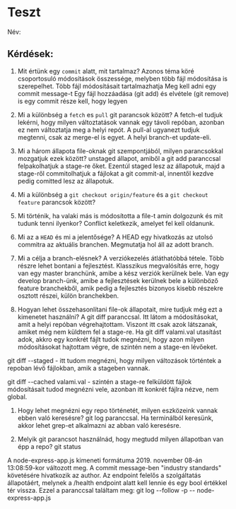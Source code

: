 # Teszt

Név: 

## Kérdések:

1. Mit értünk egy `commit` alatt, mit tartalmaz?
Azonos téma köré csoportosuló módosítások összessége, melyben több fájl módosítása is szerepelhet.
Több fájl módosításait tartalmazhatja
Meg kell adni egy commit message-t
Egy fájl hozzáadása (git add) és elvétele (git remove) is egy commit része
kell, hogy legyen
1. Mi a különbség a `fetch` es `pull` git parancsok között?
A fetch-el tudjuk lekérni, hogy milyen változtatások vannak egy távoli repóban, azonban ez nem változtatja meg a helyi repót. A pull-al ugyanezt tudjuk megtenni, csak az merge-el is egyet. A helyi branch-et update-eli.

1. Mi a három állapota file-oknak git szempontjából, milyen parancsokkal mozgatjuk ezek között?
unstaged állapot, amiből a git add paranccsal felpakolhatjuk a stage-re őket. Ezentúl staged lesz az állapotuk, majd a stage-ről commitolhatjuk a fájlokat a git commit-al, innentől kezdve pedig comitted lesz az állapotuk.

1. Mi a különbség a `git checkout origin/feature` és a `git checkout feature` parancsok között?


1. Mi történik, ha valaki más is módosította a file-t amin dolgozunk és mit tudunk tenni ilyenkor?
Conflict keletkezik, amelyet fel kell oldanunk.

1. Mi az a `HEAD` és mi a jelentősége?
A HEAD egy hivatkozás az utolsó commitra az aktuális branchen. Megmutatja hol áll az adott branch.

1. Mi a célja a branch-elésnek?
A verziókezelés átláthatóbbá tétele. Több részre lehet bontani a fejlesztést. Klasszikus megvalósítás erre, hogy van egy master branchünk, amibe a kész verziók kerülnek bele. Van egy develop branch-ünk, amibe a fejlesztések kerülnek bele a különböző feature branchekből, amik pedig a fejlesztés bizonyos kisebb részekre osztott részei, külön branchekben.

1. Hogyan lehet összehasonlítani file-ok állapotait, mire tudjuk még ezt a kimenetet használni?
A git diff paranccsal.
Itt látom a módosításokat, amit a helyi repóban végrehajtottam. Viszont itt csak azok látszanak, amiket még nem küldtem fel a stage-re. Ha git diff valami.val utasítást adok, akkro egy konkrét fájlt tudok megnézni, hogy azon milyen módosításokat hajtottam végre, de szintén nem a stage-en lévőeket.

git diff --staged - itt tudom megnézni, hogy milyen változások történtek a repoban lévő fájlokban, amik a stageben vannak.

git diff --cached valami.val - szintén a stage-re felküldött fájlok módosításait tudod megnézni vele, azonban itt konkrét fájlra nézve, nem global.

1. Hogy lehet megnézni egy repo történetét, milyen eszközeink vannak ebben való keresésre?
git log paranccsal. Ha terminálból keresünk, akkor lehet grep-et alkalmazni az abban való keresésre.

1. Melyik git parancsot használnád, hogy megtudd milyen állapotban van épp a repo?
git status

A node-express-app.js kimeneti formátuma 2019. november 08-án 13:08:59-kor változott meg. A commit message-ben "industry standards" követésére hivatkozik az author. Az endpoint felelős a szolgáltatás állapotáért, melynek a /health endpoint alatt kell lennie és egy bool értékkel tér vissza.
Ezzel a paranccsal találtam meg: git log --follow -p -- node-express-app.js
